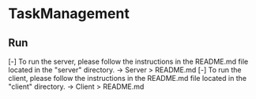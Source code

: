 ﻿# TaskManagement

## Run 
 [-] To run the server, please follow the instructions in the README.md file located in the "server" directory. -> Server > README.md
 [-] To run the client, please follow the instructions in the README.md file located in the "client" directory. -> Client > README.md

